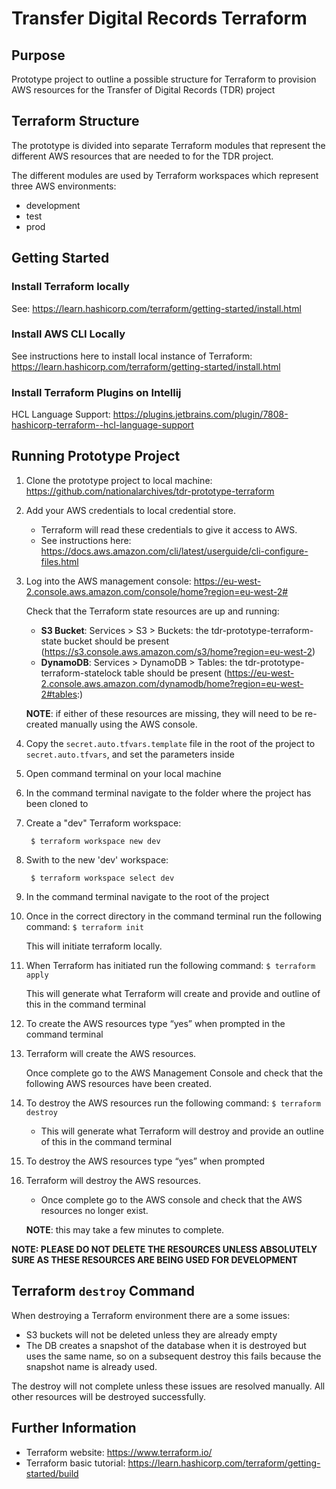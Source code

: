 # Transfer Digital Records Terraform

## Purpose

Prototype project to outline a possible structure for Terraform to provision AWS resources for the Transfer of Digital Records (TDR) project

## Terraform Structure

The prototype is divided into separate Terraform modules that represent the different AWS resources that are needed to for the TDR project.

The different modules are used by Terraform workspaces which represent three AWS environments:
* development
* test
* prod

## Getting Started

### Install Terraform locally

See: https://learn.hashicorp.com/terraform/getting-started/install.html

### Install AWS CLI Locally

See instructions here to install local instance of Terraform: https://learn.hashicorp.com/terraform/getting-started/install.html

### Install Terraform Plugins on Intellij

HCL Language Support: https://plugins.jetbrains.com/plugin/7808-hashicorp-terraform--hcl-language-support

## Running Prototype Project

1. Clone the prototype project to local machine:  https://github.com/nationalarchives/tdr-prototype-terraform
2. Add your AWS credentials to local credential store.

   * Terraform will read these credentials to give it access to AWS.
   * See instructions here: https://docs.aws.amazon.com/cli/latest/userguide/cli-configure-files.html

3. Log into the AWS management console: https://eu-west-2.console.aws.amazon.com/console/home?region=eu-west-2#

   Check that the Terraform state resources are up and running:

   * **S3 Bucket**: Services > S3 > Buckets: the tdr-prototype-terraform-state bucket should be present (https://s3.console.aws.amazon.com/s3/home?region=eu-west-2)
   * **DynamoDB**: Services > DynamoDB > Tables: the tdr-prototype-terraform-statelock table should be present (https://eu-west-2.console.aws.amazon.com/dynamodb/home?region=eu-west-2#tables:)

   **NOTE**: if either of these resources are missing, they will need to be re-created manually using the AWS console.

4. Copy the `secret.auto.tfvars.template` file in the root of the project to
   `secret.auto.tfvars`, and set the parameters inside
5. Open command terminal on your local machine
6. In the command terminal navigate to the folder where the project has been cloned to
7. Create a "dev" Terraform workspace:
   ```
    $ terraform workspace new dev
   ```
8. Swith to the new 'dev' workspace:
   ```
    $ terraform workspace select dev
   ```
9. In the command terminal navigate to the root of the project
10. Once in the correct directory in the command terminal run the following command:
   `
    $ terraform init
    `

    This will initiate terraform locally.

11. When Terraform has initiated run the following command: `$ terraform apply`

    This will generate what Terraform will create and provide and outline of this in the command terminal

12. To create the AWS resources type “yes” when prompted in the command terminal
13. Terraform will create the AWS resources.

    Once complete go to the AWS Management Console and check that the following AWS resources have been created.     

14. To destroy the AWS resources run the following command: `$ terraform destroy`

    * This will generate what Terraform will destroy and provide an outline of this in the command terminal

15. To destroy the AWS resources type “yes” when prompted

16. Terraform will destroy the AWS resources.

    * Once complete go to the AWS console and check that the AWS resources no longer exist.

    **NOTE**: this may take a few minutes to complete.

**NOTE: PLEASE DO NOT DELETE THE RESOURCES UNLESS ABSOLUTELY SURE AS THESE RESOURCES ARE BEING USED FOR DEVELOPMENT**

## Terraform `destroy` Command

When destroying a Terraform environment there are a some issues:
* S3 buckets will not be deleted unless they are already empty
* The DB creates a snapshot of the database when it is destroyed but uses the same name, so on a subsequent destroy this fails because the snapshot name is already used.

The destroy will not complete unless these issues are resolved manually. All other resources will be destroyed successfully.

## Further Information

* Terraform website: https://www.terraform.io/
* Terraform basic tutorial: https://learn.hashicorp.com/terraform/getting-started/build
